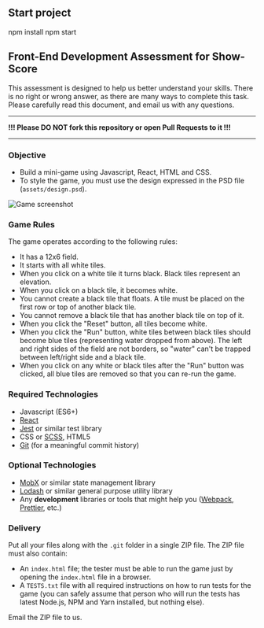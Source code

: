 ## Start project ##

npm install
npm start

## Front-End Development Assessment for Show-Score ##

This assessment is designed to help us better understand your skills.  There is no right or wrong answer, as there are
many ways to complete this task.  Please carefully read this document, and email us with any questions.

---

**!!! Please DO NOT fork this repository or open Pull Requests to it !!!**

---

### Objective ###

* Build a mini-game using Javascript, React, HTML and CSS.
* To style the game, you must use the design expressed in the PSD file (`assets/design.psd`).

![Game screenshot](assets/screenshot.png)

### Game Rules ###

The game operates according to the following rules:

* It has a 12x6 field.
* It starts with all white tiles.
* When you click on a white tile it turns black. Black tiles represent an elevation.
* When you click on a black tile, it becomes white.
* You cannot create a black tile that floats.  A tile must be placed on the first row or top of another black tile.
* You cannot remove a black tile that has another black tile on top of it.
* When you click the "Reset" button, all tiles become white.
* When you click the "Run" button, white tiles between black tiles should become blue tiles (representing water dropped
  from above).  The left and right sides of the field are not borders, so "water" can't be trapped between left/right
  side and a black tile.
* When you click on any white or black tiles after the "Run" button was clicked, all blue tiles are removed so that you
  can re-run the game.

### Required Technologies ###

* Javascript (ES6+)
* [React](https://reactjs.org)
* [Jest](https://facebook.github.io/jest/) or similar test library
* CSS or [SCSS](https://sass-lang.com), HTML5
* [Git](https://git-scm.com) (for a meaningful commit history)

### Optional Technologies ###

* [MobX](https://mobx.js.org) or similar state management library
* [Lodash](https://lodash.com) or similar general purpose utility library
* Any **development** libraries or tools that might help you ([Webpack](https://webpack.js.org), [Prettier](https://github.com/prettier/prettier), etc.)

### Delivery ###

Put all your files along with the `.git` folder in a single ZIP file. The ZIP file must also contain:

* An `index.html` file; the tester must be able to run the game just by opening the `index.html` file in a browser.
* A `TESTS.txt` file with all required instructions on how to run tests for the game (you can safely assume that person
  who will run the tests has latest Node.js, NPM and Yarn installed, but nothing else).

Email the ZIP file to us.
